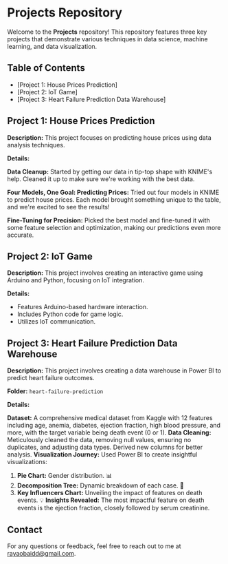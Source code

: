 # Projects Repository

Welcome to the **Projects** repository! This repository features three key projects that demonstrate various techniques in data science, machine learning, and data visualization.

## Table of Contents

- [Project 1: House Prices Prediction]
- [Project 2: IoT Game]
- [Project 3: Heart Failure Prediction Data Warehouse]

## Project 1: House Prices Prediction

**Description:** This project focuses on predicting house prices using data analysis techniques.

**Details:**

**Data Cleanup:**
Started by getting our data in tip-top shape with KNIME's help. Cleaned it up to make sure we're working with the best data.

**Four Models, One Goal: Predicting Prices:**
Tried out four models in KNIME to predict house prices. Each model brought something unique to the table, and we're excited to see the results!

**Fine-Tuning for Precision:**
Picked the best model and fine-tuned it with some feature selection and optimization, making our predictions even more accurate.

## Project 2: IoT Game

**Description:** This project involves creating an interactive game using Arduino and Python, focusing on IoT integration.

**Details:**
- Features Arduino-based hardware interaction.
- Includes Python code for game logic.
- Utilizes IoT communication.

## Project 3: Heart Failure Prediction Data Warehouse

**Description:** This project involves creating a data warehouse in Power BI to predict heart failure outcomes.

**Folder:** `heart-failure-prediction`

**Details:**

**Dataset:** 
A comprehensive medical dataset from Kaggle with 12 features including age, anemia, diabetes, ejection fraction, high blood pressure, and more, with the target variable being death event (0 or 1).
**Data Cleaning:**
Meticulously cleaned the data, removing null values, ensuring no duplicates, and adjusting data types. Derived new columns for better analysis.
**Visualization Journey:**
Used Power BI to create insightful visualizations:
1. **Pie Chart:** Gender distribution. 📊
2. **Decomposition Tree:** Dynamic breakdown of each case. 🌳
3. **Key Influencers Chart:** Unveiling the impact of features on death events. 💡
**Insights Revealed:**
The most impactful feature on death events is the ejection fraction, closely followed by serum creatinine.

## Contact

For any questions or feedback, feel free to reach out to me at [rayaobaidd@gmail.com](mailto:rayaobaidd@gmail.com).

